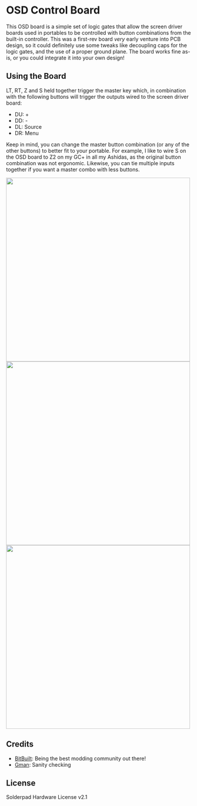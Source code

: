 # OSD Control Board
This OSD board is a simple set of logic gates that allow the screen driver boards used in portables to be controlled with button combinations from the built-in controller. This was a first-rev board *very* early venture into PCB design, so it could definitely use some tweaks like decoupling caps for the logic gates, and the use of a proper ground plane. The board works fine as-is, or you could integrate it into your own design!

## Using the Board
LT, RT, Z and S held together trigger the master key which, in combination with the following buttons will trigger the outputs wired to the screen driver board:
- DU: +
- DD: -
- DL: Source
- DR: Menu

Keep in mind, you can change the master button combination (or any of the other buttons) to better fit to your portable. For example, I like to wire S on the OSD board to Z2 on my GC+ in all my Ashidas, as the original button combination was not ergonomic. Likewise, you can tie multiple inputs together if you want a master combo with less buttons.

<img src="https://github.com/CrazyGadgetMods/OSD Control Board/blob/main/images/assembled.jpg" height=500>
<img src="https://github.com/CrazyGadgetMods/OSD Control Board/blob/main/images/g-boy install.jpg" height=500> <img src="https://github.com/CrazyGadgetMods/OSD Control Board/blob/main/images/ashida install.jpg" height=500>

## Credits
- [BitBuilt](https://bitbuilt.net/): Being the best modding community out there!
- [Gman](https://github.com/Gmanmodz): Sanity checking

## License
Solderpad Hardware License v2.1